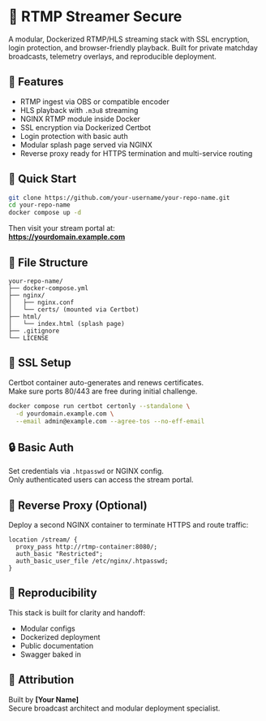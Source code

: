 # 📡 RTMP Streamer Secure

A modular, Dockerized RTMP/HLS streaming stack with SSL encryption, login protection, and browser-friendly playback. Built for private matchday broadcasts, telemetry overlays, and reproducible deployment.

## 🔧 Features

- RTMP ingest via OBS or compatible encoder  
- HLS playback with `.m3u8` streaming  
- NGINX RTMP module inside Docker  
- SSL encryption via Dockerized Certbot  
- Login protection with basic auth  
- Modular splash page served via NGINX  
- Reverse proxy ready for HTTPS termination and multi-service routing

## 🚀 Quick Start

```bash
git clone https://github.com/your-username/your-repo-name.git
cd your-repo-name
docker compose up -d
```

Then visit your stream portal at:  
**https://yourdomain.example.com**

## 📁 File Structure

```
your-repo-name/
├── docker-compose.yml
├── nginx/
│   ├── nginx.conf
│   └── certs/ (mounted via Certbot)
├── html/
│   └── index.html (splash page)
├── .gitignore
└── LICENSE
```

## 🔐 SSL Setup

Certbot container auto-generates and renews certificates.  
Make sure ports 80/443 are free during initial challenge.

```bash
docker compose run certbot certonly --standalone \
  -d yourdomain.example.com \
  --email admin@example.com --agree-tos --no-eff-email
```

## 🔒 Basic Auth

Set credentials via `.htpasswd` or NGINX config.  
Only authenticated users can access the stream portal.

## 🧱 Reverse Proxy (Optional)

Deploy a second NGINX container to terminate HTTPS and route traffic:

```nginx
location /stream/ {
  proxy_pass http://rtmp-container:8080/;
  auth_basic "Restricted";
  auth_basic_user_file /etc/nginx/.htpasswd;
}
```

## 🧠 Reproducibility

This stack is built for clarity and handoff:
- Modular configs
- Dockerized deployment
- Public documentation
- Swagger baked in

## 🧾 Attribution

Built by **[Your Name]**  
Secure broadcast architect and modular deployment specialist.
